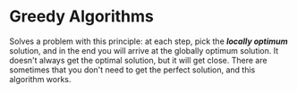 # Greedy Algorithms

Solves a problem with this principle: at each step, pick the ***locally optimum*** solution, and in the end you will arrive at the globally optimum solution.
It doesn't always get the optimal solution, but it will get close.
There are sometimes that you don't need to get the perfect solution, and this algorithm works.